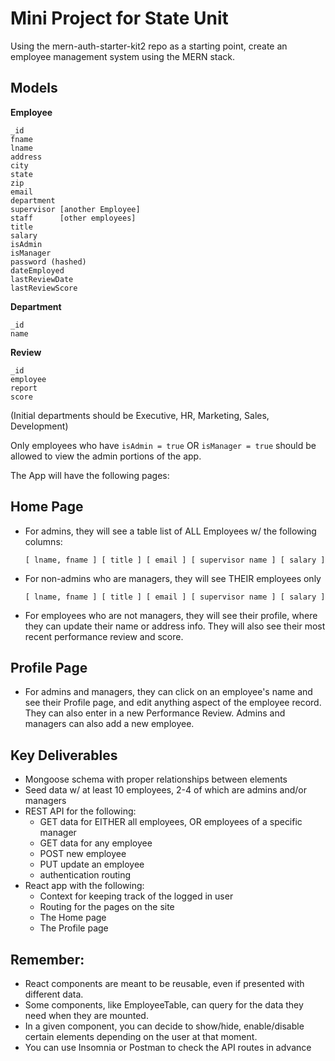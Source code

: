 # Mini Project for State Unit

Using the mern-auth-starter-kit2 repo as a starting point, create an employee management system using the MERN stack.

## Models
**Employee**
```
_id
fname
lname
address
city
state
zip
email
department
supervisor [another Employee]
staff      [other employees]
title
salary
isAdmin
isManager
password (hashed)
dateEmployed
lastReviewDate
lastReviewScore
```

**Department**
```
_id
name
```

**Review**
```
_id
employee
report
score
```

(Initial departments should be Executive, HR, Marketing, Sales, Development)

Only employees who have ```isAdmin = true``` OR ```isManager = true``` should be allowed to view the admin portions of the app.

The App will have the following pages:

## Home Page
- For admins, they will see a table list of ALL Employees w/ the following columns:

    ```[ lname, fname ] [ title ] [ email ] [ supervisor name ] [ salary ]```

- For non-admins who are managers, they will see THEIR employees only

    ```[ lname, fname ] [ title ] [ email ] [ supervisor name ] [ salary ]```

- For employees who are not managers, they will see their profile, where they can update their name or address info. They will also see their most recent performance review and score.

## Profile Page

- For admins and managers, they can click on an employee's name and see their Profile page, and edit anything aspect of the employee record. They can also enter in a new Performance Review. Admins and managers can also add a new employee.


## Key Deliverables

- Mongoose schema with proper relationships between elements 
- Seed data w/ at least 10 employees, 2-4 of which are admins and/or managers
- REST API for the following:
  - GET data for EITHER all employees, OR employees of a specific manager
  - GET data for any employee
  - POST new employee 
  - PUT update an employee
  - authentication routing
- React app with the following:
  - Context for keeping track of the logged in user 
  - Routing for the pages on the site
  - The Home page 
  - The Profile page


## Remember:

- React components are meant to be reusable, even if presented with different data.
- Some components, like EmployeeTable, can query for the data they need when they are mounted.
- In a given component, you can decide to show/hide, enable/disable certain elements depending on the user at that moment.
- You can use Insomnia or Postman to check the API routes in advance 